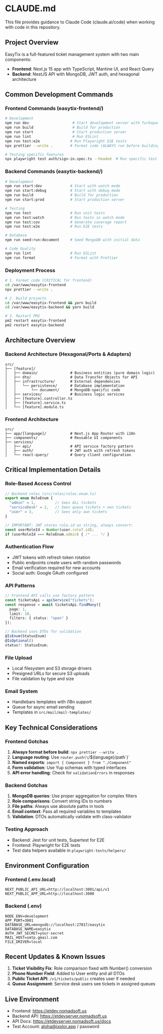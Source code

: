 # CLAUDE.md

This file provides guidance to Claude Code (claude.ai/code) when working with code in this repository.

## Project Overview

EasyTix is a full-featured ticket management system with two main components:
- **Frontend**: Next.js 15 app with TypeScript, Mantine UI, and React Query
- **Backend**: NestJS API with MongoDB, JWT auth, and hexagonal architecture

## Common Development Commands

### Frontend Commands (easytix-frontend/)
```bash
# Development
npm run dev                    # Start development server with Turbopack
npm run build                  # Build for production
npm run start                  # Start production server
npm run lint                   # Run ESLint
npm run test:e2e              # Run Playwright E2E tests
npx prettier --write .        # Format code (ALWAYS run before building)

# Testing specific features
npx playwright test auth/sign-in.spec.ts --headed  # Run specific test visually
```

### Backend Commands (easytix-backend/)
```bash
# Development
npm run start:dev             # Start with watch mode
npm run start:debug           # Start with debug mode
npm run build                 # Build for production
npm run start:prod            # Start production server

# Testing
npm run test                  # Run unit tests
npm run test:watch            # Run tests in watch mode
npm run test:cov              # Generate coverage report
npm run test:e2e              # Run E2E tests

# Database
npm run seed:run:document     # Seed MongoDB with initial data

# Code Quality
npm run lint                  # Run ESLint
npm run format                # Format with Prettier
```

### Deployment Process
```bash
# 1. Format code (CRITICAL for frontend)
cd /var/www/easytix-frontend
npx prettier --write .

# 2. Build projects
cd /var/www/easytix-frontend && yarn build
cd /var/www/easytix-backend && yarn build

# 3. Restart PM2
pm2 restart easytix-frontend
pm2 restart easytix-backend
```

## Architecture Overview

### Backend Architecture (Hexagonal/Ports & Adapters)
```
src/
├── [feature]/
│   ├── domain/               # Business entities (pure domain logic)
│   ├── dto/                  # Data Transfer Objects for API
│   ├── infrastructure/       # External dependencies
│   │   └── persistence/      # Database implementation
│   │       └── document/     # MongoDB-specific code
│   ├── services/             # Business logic services
│   ├── [feature].controller.ts
│   ├── [feature].service.ts
│   └── [feature].module.ts
```

### Frontend Architecture
```
src/
├── app/[language]/           # Next.js App Router with i18n
├── components/               # Reusable UI components
├── services/
│   ├── api/                  # API service factory pattern
│   ├── auth/                 # JWT auth with refresh tokens
│   └── react-query/          # Query client configuration
```

## Critical Implementation Details

### Role-Based Access Control
```typescript
// Backend roles (src/roles/roles.enum.ts)
export enum RoleEnum {
  "admin" = 1,         // Sees ALL tickets
  "serviceDesk" = 2,   // Sees queue tickets + own tickets
  "user" = 3,          // Sees only own tickets
}

// IMPORTANT: JWT stores role.id as string, always convert:
const userRoleId = Number(user.role?.id);
if (userRoleId === RoleEnum.admin) { /* ... */ }
```

### Authentication Flow
- JWT tokens with refresh token rotation
- Public endpoints create users with random passwords
- Email verification required for new accounts
- Social auth: Google OAuth configured

### API Patterns
```typescript
// Frontend API calls use factory pattern
const ticketsApi = apiService("tickets");
const response = await ticketsApi.findMany({ 
  page: 1, 
  limit: 10,
  filters: { status: "open" }
});

// Backend uses DTOs for validation
@IsEnum(StatusEnum)
@IsOptional()
status?: StatusEnum;
```

### File Upload
- Local filesystem and S3 storage drivers
- Presigned URLs for secure S3 uploads
- File validation by type and size

### Email System
- Handlebars templates with i18n support
- Queue for async email sending
- Templates in `src/mail/mail-templates/`

## Key Technical Considerations

### Frontend Gotchas
1. **Always format before build**: `npx prettier --write .`
2. **Language routing**: Use `router.push(\`/\${language}/path\`)`
3. **Named exports**: `import { Component } from "./Component"`
4. **Form validation**: Use Yup schemas with typed interfaces
5. **API error handling**: Check for `validationErrors` in responses

### Backend Gotchas
1. **MongoDB queries**: Use proper aggregation for complex filters
2. **Role comparisons**: Convert string IDs to numbers
3. **File paths**: Always use absolute paths in tools
4. **Email context**: Pass all required variables to templates
5. **Validation**: DTOs automatically validate with class-validator

### Testing Approach
- Backend: Jest for unit tests, Supertest for E2E
- Frontend: Playwright for E2E tests
- Test data helpers available in `playwright-tests/helpers/`

## Environment Configuration

### Frontend (.env.local)
```env
NEXT_PUBLIC_API_URL=http://localhost:3001/api/v1
NEXT_PUBLIC_APP_URL=http://localhost:3000
```

### Backend (.env)
```env
NODE_ENV=development
APP_PORT=3001
DATABASE_URL=mongodb://localhost:27017/easytix
DATABASE_NAME=easytix
AUTH_JWT_SECRET=your-secret
MAIL_HOST=smtp.gmail.com
FILE_DRIVER=local
```

## Recent Updates & Known Issues

1. **Ticket Visibility Fix**: Role comparison fixed with Number() conversion
2. **Phone Number Field**: Added to User entity and all DTOs
3. **Public Ticket API**: `/v1/tickets/public` creates user if needed
4. **Queue Assignment**: Service desk users see tickets in assigned queues

## Live Environment
- Frontend: https://etdev.nomadsoft.us
- Backend API: https://etdevserver.nomadsoft.us
- API Docs: https://etdevserver.nomadsoft.us/docs
- Test Account: aloha@ixplor.app / password